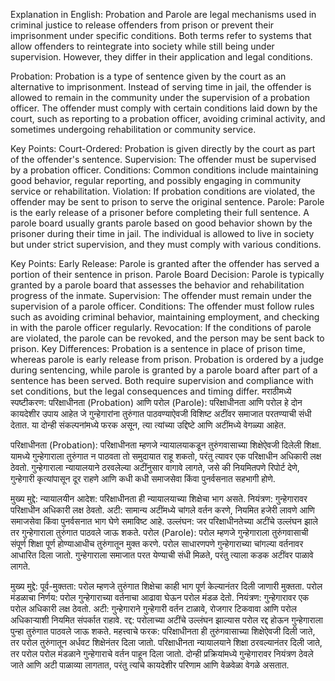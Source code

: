 Explanation in English:
Probation and Parole are legal mechanisms used in criminal justice to release offenders from prison or prevent their imprisonment under specific conditions. Both terms refer to systems that allow offenders to reintegrate into society while still being under supervision. However, they differ in their application and legal conditions.

Probation:
Probation is a type of sentence given by the court as an alternative to imprisonment. Instead of serving time in jail, the offender is allowed to remain in the community under the supervision of a probation officer. The offender must comply with certain conditions laid down by the court, such as reporting to a probation officer, avoiding criminal activity, and sometimes undergoing rehabilitation or community service.

Key Points:
Court-Ordered: Probation is given directly by the court as part of the offender's sentence.
Supervision: The offender must be supervised by a probation officer.
Conditions: Common conditions include maintaining good behavior, regular reporting, and possibly engaging in community service or rehabilitation.
Violation: If probation conditions are violated, the offender may be sent to prison to serve the original sentence.
Parole:
Parole is the early release of a prisoner before completing their full sentence. A parole board usually grants parole based on good behavior shown by the prisoner during their time in jail. The individual is allowed to live in society but under strict supervision, and they must comply with various conditions.

Key Points:
Early Release: Parole is granted after the offender has served a portion of their sentence in prison.
Parole Board Decision: Parole is typically granted by a parole board that assesses the behavior and rehabilitation progress of the inmate.
Supervision: The offender must remain under the supervision of a parole officer.
Conditions: The offender must follow rules such as avoiding criminal behavior, maintaining employment, and checking in with the parole officer regularly.
Revocation: If the conditions of parole are violated, the parole can be revoked, and the person may be sent back to prison.
Key Differences:
Probation is a sentence in place of prison time, whereas parole is early release from prison.
Probation is ordered by a judge during sentencing, while parole is granted by a parole board after part of a sentence has been served.
Both require supervision and compliance with set conditions, but the legal consequences and timing differ.
मराठीमध्ये स्पष्टीकरण:
परिक्षाधीनता (Probation) आणि परोल (Parole):
परिक्षाधीनता आणि परोल हे दोन कायदेशीर उपाय आहेत जे गुन्हेगारांना तुरुंगात पाठवण्याऐवजी विशिष्ट अटींवर समाजात परतण्याची संधी देतात. या दोन्ही संकल्पनांमध्ये फरक असून, त्या त्यांच्या उद्दिष्टे आणि अटींमध्ये वेगळ्या आहेत.

परिक्षाधीनता (Probation):
परिक्षाधीनता म्हणजे न्यायालयाकडून तुरुंगवासाच्या शिक्षेऐवजी दिलेली शिक्षा. यामध्ये गुन्हेगाराला तुरुंगात न पाठवता तो समुदायात राहू शकतो, परंतु त्यावर एक परिक्षाधीन अधिकारी लक्ष ठेवतो. गुन्हेगाराला न्यायालयाने ठरवलेल्या अटींनुसार वागावे लागते, जसे की नियमितपणे रिपोर्ट देणे, गुन्हेगारी कृत्यांपासून दूर राहणे आणि कधी कधी समाजसेवा किंवा पुनर्वसनात सहभागी होणे.

मुख्य मुद्दे:
न्यायालयीन आदेश: परिक्षाधीनता ही न्यायालयाच्या शिक्षेचा भाग असते.
नियंत्रण: गुन्हेगारावर परिक्षाधीन अधिकारी लक्ष ठेवतो.
अटी: सामान्य अटींमध्ये चांगले वर्तन करणे, नियमित हजेरी लावणे आणि समाजसेवा किंवा पुनर्वसनात भाग घेणे समाविष्ट आहे.
उल्लंघन: जर परिक्षाधीनतेच्या अटींचे उल्लंघन झाले तर गुन्हेगाराला तुरुंगात पाठवले जाऊ शकते.
परोल (Parole):
परोल म्हणजे गुन्हेगाराला तुरुंगवासाची संपूर्ण शिक्षा पूर्ण होण्याआधीच तुरुंगातून मुक्त करणे. परोल साधारणपणे गुन्हेगाराच्या चांगल्या वर्तनावर आधारित दिला जातो. गुन्हेगाराला समाजात परत येण्याची संधी मिळते, परंतु त्याला कडक अटींवर पाळावे लागते.

मुख्य मुद्दे:
पूर्व-मुक्तता: परोल म्हणजे तुरुंगात शिक्षेचा काही भाग पूर्ण केल्यानंतर दिली जाणारी मुक्तता.
परोल मंडळाचा निर्णय: परोल गुन्हेगाराच्या वर्तनाचा आढावा घेऊन परोल मंडळ देतो.
नियंत्रण: गुन्हेगारावर एक परोल अधिकारी लक्ष ठेवतो.
अटी: गुन्हेगाराने गुन्हेगारी वर्तन टाळावे, रोजगार टिकवावा आणि परोल अधिकाऱ्याशी नियमित संपर्कात राहावे.
रद्द: परोलाच्या अटींचे उल्लंघन झाल्यास परोल रद्द होऊन गुन्हेगाराला पुन्हा तुरुंगात पाठवले जाऊ शकते.
महत्त्वाचे फरक:
परिक्षाधीनता ही तुरुंगवासाच्या शिक्षेऐवजी दिली जाते, तर परोल तुरुंगातून अर्धवट शिक्षेनंतर दिला जातो.
परिक्षाधीनता न्यायालयाने शिक्षा ठरवल्यानंतर दिली जाते, तर परोल परोल मंडळाने गुन्हेगाराचे वर्तन पाहून दिला जातो.
दोन्ही प्रक्रियांमध्ये गुन्हेगारावर नियंत्रण ठेवले जाते आणि अटी पाळाव्या लागतात, परंतु त्यांचे कायदेशीर परिणाम आणि वेळवेळा वेगळे असतात.
